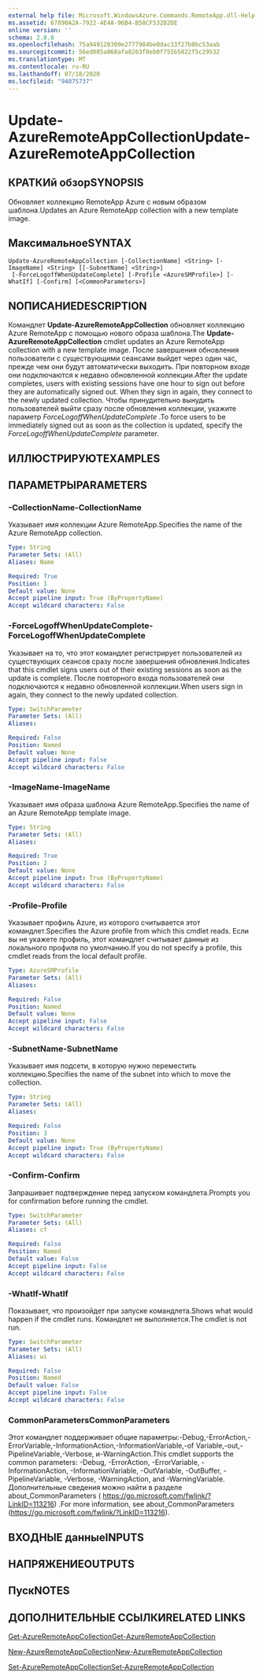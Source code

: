 ```yaml
---
external help file: Microsoft.WindowsAzure.Commands.RemoteApp.dll-Help.xml
ms.assetid: 67890A2A-7922-4E4A-96B4-B58CF532D2DE
online version: ''
schema: 2.0.0
ms.openlocfilehash: 75a949128309e2777984be0dac33f27b0bc53aab
ms.sourcegitcommit: 56ed085a868afa8263f8eb0f755b5822f5c29532
ms.translationtype: MT
ms.contentlocale: ru-RU
ms.lasthandoff: 07/18/2020
ms.locfileid: "94075737"
---
```

# <span data-ttu-id="87bf8-101">Update-AzureRemoteAppCollection</span><span class="sxs-lookup"><span data-stu-id="87bf8-101">Update-AzureRemoteAppCollection</span></span>

## <span data-ttu-id="87bf8-102">КРАТКИй обзор</span><span class="sxs-lookup"><span data-stu-id="87bf8-102">SYNOPSIS</span></span>
<span data-ttu-id="87bf8-103">Обновляет коллекцию RemoteApp Azure с новым образом шаблона.</span><span class="sxs-lookup"><span data-stu-id="87bf8-103">Updates an Azure RemoteApp collection with a new template image.</span></span>

## <span data-ttu-id="87bf8-104">Максимальное</span><span class="sxs-lookup"><span data-stu-id="87bf8-104">SYNTAX</span></span>

```
Update-AzureRemoteAppCollection [-CollectionName] <String> [-ImageName] <String> [[-SubnetName] <String>]
 [-ForceLogoffWhenUpdateComplete] [-Profile <AzureSMProfile>] [-WhatIf] [-Confirm] [<CommonParameters>]
```

## <span data-ttu-id="87bf8-105">NОПИСАНИЕ</span><span class="sxs-lookup"><span data-stu-id="87bf8-105">DESCRIPTION</span></span>
<span data-ttu-id="87bf8-106">Командлет **Update-AzureRemoteAppCollection** обновляет коллекцию Azure RemoteApp с помощью нового образа шаблона.</span><span class="sxs-lookup"><span data-stu-id="87bf8-106">The **Update-AzureRemoteAppCollection** cmdlet updates an Azure RemoteApp collection with a new template image.</span></span>
<span data-ttu-id="87bf8-107">После завершения обновления пользователи с существующими сеансами выйдет через один час, прежде чем они будут автоматически выходить. При повторном входе они подключаются к недавно обновленной коллекции.</span><span class="sxs-lookup"><span data-stu-id="87bf8-107">After the update completes, users with existing sessions have one hour to sign out before they are automatically signed out. When they sign in again, they connect to the newly updated collection.</span></span>
<span data-ttu-id="87bf8-108">Чтобы принудительно вынудить пользователей выйти сразу после обновления коллекции, укажите параметр *ForceLogoffWhenUpdateComplete* .</span><span class="sxs-lookup"><span data-stu-id="87bf8-108">To force users to be immediately signed out as soon as the collection is updated, specify the *ForceLogoffWhenUpdateComplete* parameter.</span></span>

## <span data-ttu-id="87bf8-109">ИЛЛЮСТРИРУЮТ</span><span class="sxs-lookup"><span data-stu-id="87bf8-109">EXAMPLES</span></span>

## <span data-ttu-id="87bf8-110">ПАРАМЕТРЫ</span><span class="sxs-lookup"><span data-stu-id="87bf8-110">PARAMETERS</span></span>

### <span data-ttu-id="87bf8-111">-CollectionName</span><span class="sxs-lookup"><span data-stu-id="87bf8-111">-CollectionName</span></span>
<span data-ttu-id="87bf8-112">Указывает имя коллекции Azure RemoteApp.</span><span class="sxs-lookup"><span data-stu-id="87bf8-112">Specifies the name of the Azure RemoteApp collection.</span></span>

```yaml
Type: String
Parameter Sets: (All)
Aliases: Name

Required: True
Position: 1
Default value: None
Accept pipeline input: True (ByPropertyName)
Accept wildcard characters: False
```

### <span data-ttu-id="87bf8-113">-ForceLogoffWhenUpdateComplete</span><span class="sxs-lookup"><span data-stu-id="87bf8-113">-ForceLogoffWhenUpdateComplete</span></span>
<span data-ttu-id="87bf8-114">Указывает на то, что этот командлет регистрирует пользователей из существующих сеансов сразу после завершения обновления.</span><span class="sxs-lookup"><span data-stu-id="87bf8-114">Indicates that this cmdlet signs users out of their existing sessions as soon as the update is complete.</span></span>
<span data-ttu-id="87bf8-115">После повторного входа пользователей они подключаются к недавно обновленной коллекции.</span><span class="sxs-lookup"><span data-stu-id="87bf8-115">When users sign in again, they connect to the newly updated collection.</span></span>

```yaml
Type: SwitchParameter
Parameter Sets: (All)
Aliases: 

Required: False
Position: Named
Default value: None
Accept pipeline input: False
Accept wildcard characters: False
```

### <span data-ttu-id="87bf8-116">-ImageName</span><span class="sxs-lookup"><span data-stu-id="87bf8-116">-ImageName</span></span>
<span data-ttu-id="87bf8-117">Указывает имя образа шаблона Azure RemoteApp.</span><span class="sxs-lookup"><span data-stu-id="87bf8-117">Specifies the name of an Azure RemoteApp template image.</span></span>

```yaml
Type: String
Parameter Sets: (All)
Aliases: 

Required: True
Position: 2
Default value: None
Accept pipeline input: True (ByPropertyName)
Accept wildcard characters: False
```

### <span data-ttu-id="87bf8-118">-Profile</span><span class="sxs-lookup"><span data-stu-id="87bf8-118">-Profile</span></span>
<span data-ttu-id="87bf8-119">Указывает профиль Azure, из которого считывается этот командлет.</span><span class="sxs-lookup"><span data-stu-id="87bf8-119">Specifies the Azure profile from which this cmdlet reads.</span></span>
<span data-ttu-id="87bf8-120">Если вы не укажете профиль, этот командлет считывает данные из локального профиля по умолчанию.</span><span class="sxs-lookup"><span data-stu-id="87bf8-120">If you do not specify a profile, this cmdlet reads from the local default profile.</span></span>

```yaml
Type: AzureSMProfile
Parameter Sets: (All)
Aliases: 

Required: False
Position: Named
Default value: None
Accept pipeline input: False
Accept wildcard characters: False
```

### <span data-ttu-id="87bf8-121">-SubnetName</span><span class="sxs-lookup"><span data-stu-id="87bf8-121">-SubnetName</span></span>
<span data-ttu-id="87bf8-122">Указывает имя подсети, в которую нужно переместить коллекцию.</span><span class="sxs-lookup"><span data-stu-id="87bf8-122">Specifies the name of the subnet into which to move the collection.</span></span>

```yaml
Type: String
Parameter Sets: (All)
Aliases: 

Required: False
Position: 3
Default value: None
Accept pipeline input: True (ByPropertyName)
Accept wildcard characters: False
```

### <span data-ttu-id="87bf8-123">-Confirm</span><span class="sxs-lookup"><span data-stu-id="87bf8-123">-Confirm</span></span>
<span data-ttu-id="87bf8-124">Запрашивает подтверждение перед запуском командлета.</span><span class="sxs-lookup"><span data-stu-id="87bf8-124">Prompts you for confirmation before running the cmdlet.</span></span>

```yaml
Type: SwitchParameter
Parameter Sets: (All)
Aliases: cf

Required: False
Position: Named
Default value: False
Accept pipeline input: False
Accept wildcard characters: False
```

### <span data-ttu-id="87bf8-125">-WhatIf</span><span class="sxs-lookup"><span data-stu-id="87bf8-125">-WhatIf</span></span>
<span data-ttu-id="87bf8-126">Показывает, что произойдет при запуске командлета.</span><span class="sxs-lookup"><span data-stu-id="87bf8-126">Shows what would happen if the cmdlet runs.</span></span>
<span data-ttu-id="87bf8-127">Командлет не выполняется.</span><span class="sxs-lookup"><span data-stu-id="87bf8-127">The cmdlet is not run.</span></span>

```yaml
Type: SwitchParameter
Parameter Sets: (All)
Aliases: wi

Required: False
Position: Named
Default value: False
Accept pipeline input: False
Accept wildcard characters: False
```

### <span data-ttu-id="87bf8-128">CommonParameters</span><span class="sxs-lookup"><span data-stu-id="87bf8-128">CommonParameters</span></span>
<span data-ttu-id="87bf8-129">Этот командлет поддерживает общие параметры:-Debug,-ErrorAction,-ErrorVariable,-InformationAction,-InformationVariable,-of Variable,-out,-PipelineVariable,-Verbose, и-WarningAction.</span><span class="sxs-lookup"><span data-stu-id="87bf8-129">This cmdlet supports the common parameters: -Debug, -ErrorAction, -ErrorVariable, -InformationAction, -InformationVariable, -OutVariable, -OutBuffer, -PipelineVariable, -Verbose, -WarningAction, and -WarningVariable.</span></span> <span data-ttu-id="87bf8-130">Дополнительные сведения можно найти в разделе about_CommonParameters ( https://go.microsoft.com/fwlink/?LinkID=113216) .</span><span class="sxs-lookup"><span data-stu-id="87bf8-130">For more information, see about_CommonParameters (https://go.microsoft.com/fwlink/?LinkID=113216).</span></span>

## <span data-ttu-id="87bf8-131">ВХОДНЫЕ данные</span><span class="sxs-lookup"><span data-stu-id="87bf8-131">INPUTS</span></span>

## <span data-ttu-id="87bf8-132">НАПРЯЖЕНИЕ</span><span class="sxs-lookup"><span data-stu-id="87bf8-132">OUTPUTS</span></span>

## <span data-ttu-id="87bf8-133">Пуск</span><span class="sxs-lookup"><span data-stu-id="87bf8-133">NOTES</span></span>

## <span data-ttu-id="87bf8-134">ДОПОЛНИТЕЛЬНЫЕ ССЫЛКИ</span><span class="sxs-lookup"><span data-stu-id="87bf8-134">RELATED LINKS</span></span>

[<span data-ttu-id="87bf8-135">Get-AzureRemoteAppCollection</span><span class="sxs-lookup"><span data-stu-id="87bf8-135">Get-AzureRemoteAppCollection</span></span>](./Get-AzureRemoteAppCollection.md)

[<span data-ttu-id="87bf8-136">New-AzureRemoteAppCollection</span><span class="sxs-lookup"><span data-stu-id="87bf8-136">New-AzureRemoteAppCollection</span></span>](./New-AzureRemoteAppCollection.md)

[<span data-ttu-id="87bf8-137">Set-AzureRemoteAppCollection</span><span class="sxs-lookup"><span data-stu-id="87bf8-137">Set-AzureRemoteAppCollection</span></span>](./Set-AzureRemoteAppCollection.md)


